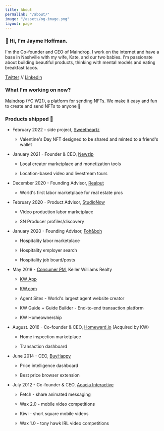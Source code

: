 ```yaml
---
title: About
permalink: "/about/"
image: "/assets/og-image.png"
layout: page
---
```


### 👋 Hi, I'm Jayme Hoffman. 

I'm the Co-founder and CEO of Maindrop. I work on the internet and have a base in Nashville with my wife, Kate, and our two babies. I'm passionate about building beautiful products, thinking with mental models and eating breakfast tacos.

[Twitter](https://twitter.com/jaymehoffman) // [Linkedin](https://www.linkedin.com/in/jaymehoffman/)

### What I'm working on now?

[Maindrop](https://www.maindrop.xyz/) (YC W21), a platform for sending NFTs. We make it easy and fun to create and send NFTs to anyone 💚

### Products shipped 🚢

* February 2022 - side project, [Sweetheartz](https://www.sweetheartz.xyz/)

  * Valentine's Day NFT designed to be shared and minted to a friend's wallet


* January 2021 - Founder & CEO, [Newzip](http://newzip.com/)

  * Local creator marketplace and monetization tools

  * Location-based video and livestream tours


* December 2020 - Founding Advisor, [Realput](https://www.realput.com/)

  * World's first labor marketplace for real estate pros

* February 2020 - Product Advisor, [StudioNow](http://studionow.com/)

  * Video production labor marketplace

  * SN Producer profiles/discovery


* January 2020 - Founding Advisor, [Foh&boh](http://fohandboh.com/)

  * Hospitality labor marketplace

  * Hospitality employer search

  * Hospitality job board/posts


* May 2018 - [Consumer PM](https://www.linkedin.com/posts/jaymehoffman_make-impact-in-real-estate-check-i-activity-6641050799554256896-f4II), Keller Williams Realty

  * [KW App](https://apps.apple.com/us/app/kw-buy-sell-real-estate/id652512924)

  * [KW.com](https://kw.com/)

  * Agent Sites - World's largest agent website creator

  * KW Guide \+ Guide Builder - End-to-end transaction platform

  * KW Homeownership

* August. 2016 - Co-founder & CEO, [Homeward.io](https://homeward.io/) (Acquired by KW)

  * Home inspection marketplace

  * Transaction dashboard

* June 2014 - CEO, [BuyHappy](https://angel.co/buyhappy)

  * Price intelligence dashboard

  * Best price browser extension

* July 2012 - Co-founder & CEO, [Acacia Interactive](https://angel.co/acacia)

  * Fetch - share animated messaging

  * Wax 2.0 - mobile video competitions

  * Kiwi - short square mobile videos

  * Wax 1.0 - tony hawk IRL video competitions